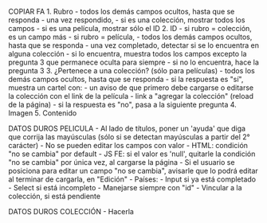 COPIAR FA
	1. Rubro
		- todos los demás campos ocultos, hasta que se responda
		- una vez respondido,
			- si es una colección, mostrar todos los campos
			- si es una película, mostrar sólo el ID
	2. ID
		- si rubro = colección, es un campo más
		- si rubro = película,
			- todos los demás campos ocultos, hasta que se responda
			- una vez completado, detectar si se lo encuentra en alguna colección
				- si lo encuentra, muestra todos los campos excepto la pregunta 3 que permanece oculta para siempre
				- si no lo encuentra, hace la pregunta 3
	3. ¿Pertenece a una colección? (sólo para películas)
		- todos los demás campos ocultos, hasta que se responda
			- si la respuesta es "sí", muestra un cartel con:
				- un aviso de que primero debe cargarse o editarse la colección con el link de la película
				- link a "agregar la colección" (reload de la página)
			- si la respuesta es "no", pasa a la siguiente pregunta
	4. Imagen
	5. Contenido

DATOS DUROS PELICULA
	- Al lado de títulos, poner un 'ayuda' que diga que corrija las mayúsculas (sólo si se detectan mayúsculas a partir del 2° carácter)
	- No se pueden editar los campos con valor
		- HTML: condición "no se cambia" por default
		- JS FE: si el valor es 'null', quitarle la condición "no se cambia" por única vez, al cargarse la página
		- Si el usuario se posiciona para editar un campo "no se cambia", avisarle que lo podrá editar al terminar de cargarla, en "Edición"
	- Países:
		- Input si ya está completado
		- Select si está incompleto
		- Manejarse siempre con "id"
	- Vincular a la colección, si está pendiente

DATOS DUROS COLECCIÓN
	- Hacerla